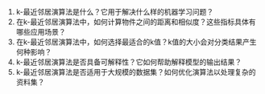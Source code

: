 1. k-最近邻居演算法是什么？它用于解决什么样的机器学习问题？
2. 在k-最近邻居演算法中，如何计算物件之间的距离和相似度？这些指标具体有哪些应用场景？
3. 在k-最近邻居演算法中，如何选择最适合的k值？k值的大小会对分类结果产生何种影响？
4. k-最近邻居演算法是否具备可解释性？它如何帮助解释模型的输出结果？
5. k-最近邻居演算法是否适用于大规模的数据集？如何优化演算法以处理复杂的资料集？